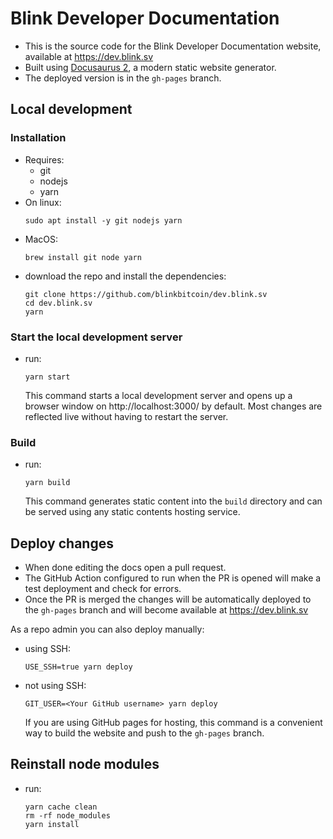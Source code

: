 # Blink Developer Documentation
* This is the source code for the Blink Developer Documentation website, available at https://dev.blink.sv
* Built using [Docusaurus 2](https://docusaurus.io/), a modern static website generator.
* The deployed version is in the `gh-pages` branch.

## Local development
### Installation
* Requires:
  * git
  * nodejs
  * yarn
* On linux:
  ```
  sudo apt install -y git nodejs yarn
  ```
* MacOS:
  ```
  brew install git node yarn
  ```
* download the repo and install the dependencies:
  ```
  git clone https://github.com/blinkbitcoin/dev.blink.sv
  cd dev.blink.sv
  yarn
  ```
### Start the local development server
* run:
  ```
  yarn start
  ```
  This command starts a local development server and opens up a browser window on http://localhost:3000/ by default. Most changes are reflected live without having to restart the server.

### Build
* run:
  ```
  yarn build
  ```
  This command generates static content into the `build` directory and can be served using any static contents hosting service.

## Deploy changes
* When done editing the docs open a pull request.
* The GitHub Action configured to run when the PR is opened will make a test deployment and check for errors.
* Once the PR is merged the changes will be automatically deployed to the `gh-pages` branch and will become available at https://dev.blink.sv

As a repo admin you can also deploy manually:
* using SSH:
  ```
  USE_SSH=true yarn deploy
  ```

* not using SSH:
  ```
  GIT_USER=<Your GitHub username> yarn deploy
  ```
  If you are using GitHub pages for hosting, this command is a convenient way to build the website and push to the `gh-pages` branch.

## Reinstall node modules
* run:
  ```
  yarn cache clean
  rm -rf node_modules
  yarn install
  ```